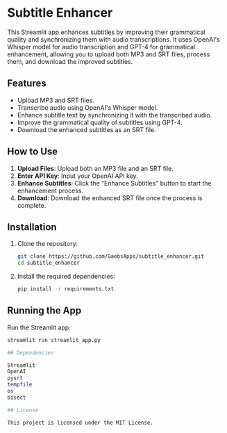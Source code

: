 # Subtitle Enhancer

This Streamlit app enhances subtitles by improving their grammatical quality and synchronizing them with audio transcriptions. It uses OpenAI's Whisper model for audio transcription and GPT-4 for grammatical enhancement, allowing you to upload both MP3 and SRT files, process them, and download the improved subtitles.

## Features

- Upload MP3 and SRT files.
- Transcribe audio using OpenAI's Whisper model.
- Enhance subtitle text by synchronizing it with the transcribed audio.
- Improve the grammatical quality of subtitles using GPT-4.
- Download the enhanced subtitles as an SRT file.

## How to Use

1. **Upload Files**: Upload both an MP3 file and an SRT file.
2. **Enter API Key**: Input your OpenAI API key.
3. **Enhance Subtitles**: Click the "Enhance Subtitles" button to start the enhancement process.
4. **Download**: Download the enhanced SRT file once the process is complete.

## Installation

1. Clone the repository:
   ```bash
   git clone https://github.com/GaebsApps/subtitle_enhancer.git
   cd subtitle_enhancer

2. Install the required dependencies:
   ```bash
   pip install -r requirements.txt

## Running the App

Run the Streamlit app:
  ```bash
  streamlit run streamlit_app.py

## Dependencies

Streamlit
OpenAI
pysrt
tempfile
os
bisect

## License

This project is licensed under the MIT License.
